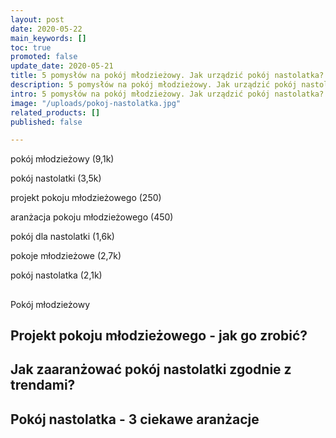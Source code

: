 ```yaml
---
layout: post
date: 2020-05-22
main_keywords: []
toc: true
promoted: false
update_date: 2020-05-21
title: 5 pomysłów na pokój młodzieżowy. Jak urządzić pokój nastolatka?
description: 5 pomysłów na pokój młodzieżowy. Jak urządzić pokój nastolatka?
intro: 5 pomysłów na pokój młodzieżowy. Jak urządzić pokój nastolatka?
image: "/uploads/pokoj-nastolatka.jpg"
related_products: []
published: false

---
```

pokój młodzieżowy (9,1k)

pokój nastolatki (3,5k)

projekt pokoju młodzieżowego (250)

aranżacja pokoju młodzieżowego (450)

pokój dla nastolatki (1,6k)

pokoje młodzieżowe (2,7k)

pokój nastolatka (2,1k)

##   
Pokój młodzieżowy

## Projekt pokoju młodzieżowego - jak go zrobić?

## Jak zaaranżować pokój nastolatki zgodnie z trendami?

## Pokój nastolatka - 3 ciekawe aranżacje